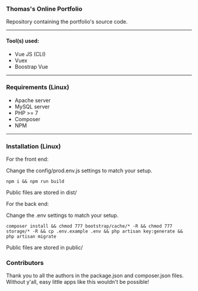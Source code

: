### Thomas's Online Portfolio
Repository containing the portfolio's source code.

***

#### **Tool(s) used**:

- Vue JS (CLI)
- Vuex
- Boostrap Vue

***

### **Requirements** (Linux)

- Apache server
- MySQL server
- PHP >= 7
- Composer
- NPM

***

### **Installation** (Linux)

For the front end:

Change the config/prod.env.js settings to match your setup.

```npm i && npm run build```

Public files are stored in dist/

For the back end:

Change the .env settings to match your setup.

```composer install && chmod 777 bootstrap/cache/* -R && chmod 777 storage/* -R && cp .env.example .env && php artisan key:generate && php artisan migrate```

Public files are stored in public/

### **Contributors**

Thank you to all the authors in the package.json and composer.json files. Without y'all, easy little apps like this wouldn't be possible!
